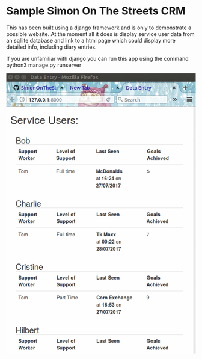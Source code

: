 # Sample Simon On The Streets CRM

This has been built using a django framework and is only to demonstrate a possible website. At the moment all it does is display service user data from an sqllite database and link to a html page which could display more detailed info, including diary entries.

If you are unfamiliar with django you can run this app using the command python3 manage.py runserver

<img src="Demo/1.gif">

